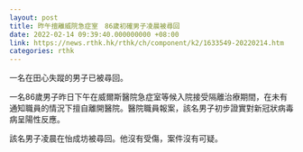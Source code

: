 ```yaml
---
layout: post
title: 昨午擅離威院急症室　86歲初確男子凌晨被尋回
date: 2022-02-14 09:39:40.000000000 +08:00
link: https://news.rthk.hk/rthk/ch/component/k2/1633549-20220214.htm
categories: rthk
---
```


一名在田心失蹤的男子已被尋回。

一名86歲男子昨日下午在威爾斯醫院急症室等候入院接受隔離治療期間，在未有通知職員的情況下擅自離開醫院。醫院職員報案，該名男子初步證實對新冠狀病毒病呈陽性反應。

該名男子凌晨在怡成坊被尋回。他沒有受傷，案件沒有可疑。
